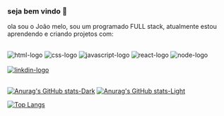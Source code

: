 ### seja bem vindo 👋

ola sou o João melo, sou um programado FULL stack, atualmente estou aprendendo e criando projetos com:
<br>
<br>

<img src = "https://img.shields.io/badge/HTML5-E34F26?style=for-the-badge&logo=html5&logoColor=white"  alt="html-logo"/>

<img src = "https://img.shields.io/badge/CSS3-1572B6?style=for-the-badge&logo=css3&logoColor=white" alt="css-logo"/>

<img src = "https://img.shields.io/badge/JavaScript-323330?style=for-the-badge&logo=javascript&logoColor=F7DF1E" alt="javascript-logo"/>

<img src = "https://img.shields.io/badge/React-20232A?style=for-the-badge&logo=react&logoColor=61DAFB" alt="react-logo"/>

<img src ="https://img.shields.io/badge/Node.js-43853D?style=for-the-badge&logo=node.js&logoColor=white" alt="node-logo"/>

<br>
<br>
<a href="https://www.linkedin.com/in/jo%C3%A3o-paulo-moreira-melo-4a3785152/"><img src ="https://img.shields.io/badge/LinkedIn-0077B5?style=for-the-badge&logo=linkedin&logoColor=white" alt="linkdin-logo"/></a>

<br>
<br>

[![Anurag's GitHub stats-Dark](https://github-readme-stats.vercel.app/api?username=joaomelo90&show_icons=true&theme=dark#gh-dark-mode-only)](https://github.com/anuraghazra/github-readme-stats#gh-dark-mode-only)
[![Anurag's GitHub stats-Light](https://github-readme-stats.vercel.app/api?username=joaomelo90&show_icons=true&theme=default#gh-light-mode-only)](https://github.com/anuraghazra/github-readme-stats#gh-light-mode-only)


[![Top Langs](https://github-readme-stats.vercel.app/api/top-langs/?username=joaomelo90)](https://github.com/anuraghazra/github-readme-stats)
